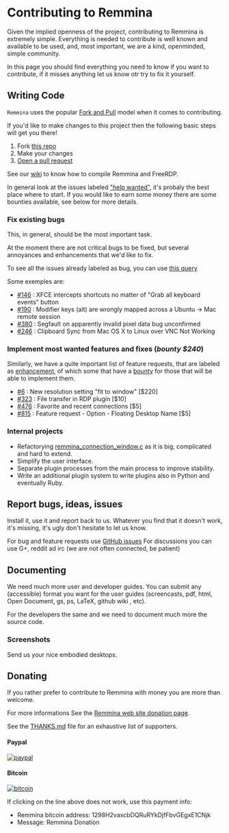 # Contributing to Remmina

Given the implied openness of the project, contributing to Remmina is extremely simple.
Everything is needed to contribute is well known and available to be used, and, most important, we are a kind, openminded, simple community.

In this page you should find everything you need to know if you want to contribute, if it misses anything let us know otr try to fix it yourself.

## Writing Code

`Remmina` uses the popular [Fork and Pull](http://stackoverflow.com/questions/11582995/what-is-the-fork-pull-model-in-github) model when it comes to contributing.

If you'd like to make changes to this project then the following basic steps will get you there!

1. Fork [this repo](https://github.com/FreeRDP/Remmina#fork-destination-box)
2. Make your changes
3. [Open a pull request](https://github.com/FreeRDP/Remmina/compare)

See our [wiki](https://github.com/FreeRDP/Remmina/wiki) to know how to compile Remmina and FreeRDP.

In general look at the issues labeled ["help wanted"](https://github.com/FreeRDP/Remmina/issues?utf8=✓&q=is%3Aopen%20sort%3Acreated-asc%20label%3A"help%20wanted"), it's probaly the best place where to start.
If you would like to earn some money there are some bounties available, see below for more details.

### Fix existing bugs

This, in general, should be the most important task.

At the moment there are not critical bugs to be fixed, but several annoyances and enhancements that we'd like to fix.

To see all the issues already labeled as bug, you can use [this query](https://github.com/FreeRDP/Remmina/issues?milestone=none&state=open&sort=created&labels=bug&direction=asc)

Some exemples are:

- [#146](https://github.com/FreeRDP/Remmina/issues/146) : XFCE intercepts shortcuts no matter of "Grab all keyboard events" button
- [#190](https://github.com/FreeRDP/Remmina/issues/190) : Modifier keys (alt) are wrongly mapped across a Ubuntu -> Mac remote session
- [#380](https://github.com/FreeRDP/Remmina/issues/380) : Segfault on apparently invalid pixel data  bug   unconfirmed
- [#246](https://github.com/FreeRDP/Remmina/issues/246) : Clipboard Sync from Mac OS X to Linux over VNC Not Working

### Implement most wanted features and fixes (_bounty $240_)

Similarly, we have a quite important list of feature requests, that are labeled as [enhancement](https://github.com/FreeRDP/Remmina/issues?milestone=none&state=open&sort=created&labels=enhancement&direction=asc),
of which some that have a [bounty](https://github.com/FreeRDP/Remmina/issues?milestone=none&state=open&sort=created&labels=enhancement%2Cbounty&direction=asc) for those that will be able to implement them.

- [#6](https://github.com/FreeRDP/Remmina/issues/6) : New resolution setting "fit to window" [$220]
- [#323](https://github.com/FreeRDP/Remmina/issues/323) : File transfer in RDP plugin [$10]
- [#476](https://github.com/FreeRDP/Remmina/issues/476) : Favorite and recent connections [$5]
- [#815](https://github.com/FreeRDP/Remmina/issues/815) : Feature request - Option - Floating Desktop Name [$5]

### Internal projects

- Refactorying [remmina_connection_window.c](https://github.com/FreeRDP/Remmina/blob/next/remmina/src/remmina_connection_window.c) as it is big, complicated and hard to extend.
- Simplify the user interface.
- Separate plugin processes from the main process to improve stability.
- Write an additional plugin system to write plugins also in Python and eventually Ruby.

## Report bugs, ideas, issues

Install it, use it and report back to us.
Whatever you find that it doesn't work, it's missing, it's ugly don't hesitate to let us know.

For bug and feature requests use [GitHub issues](https://github.com/FreeRDP/Remmina/issues)
For discussions you can use G+, reddit ad irc (we are not often connected, be patient)

## Documenting

We need much more user and developer guides.
You can submit any (accessible) format you want for the user guides (screencasts, pdf, html, Open Document, gs, ps, LaTeX, github wiki , etc).

For the developers the same and we need to document much more the source code.

### Screenshots

Send us your nice embodied desktops.

## Donating

If you rather prefer to contribute to Remmina with money you are more than welcome.

For more informations See the [Remmina web site donation page](http://remmina.org/wp/donations).

See the [THANKS.md](https://raw.githubusercontent.com/FreeRDP/Remmina/next/THANKS.md) file for an exhaustive list of supporters.

#### Paypal

[![paypal](https://www.paypalobjects.com/en_US/CH/i/btn/btn_donateCC_LG.gif)](https://www.paypal.com/cgi-bin/webscr?cmd=_s-xclick&hosted_button_id=ZBD87JG52PTZC)

#### Bitcoin

[![bitcoin](http://www.remmina.org/wp/wp-content/uploads/2016/06/bitcoin_1298H2vaxcbDQRuR-e1465504491655.png)](bitcoin:1298H2vaxcbDQRuRYkDjfFbvGEgxE1CNjk?label=Remmina%20Donation)

If clicking on the line above does not work, use this payment info:

- Remmina bitcoin address:  1298H2vaxcbDQRuRYkDjfFbvGEgxE1CNjk
- Message: Remmina Donation
